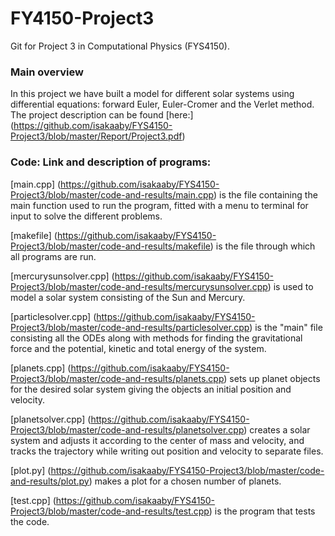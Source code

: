 # FY4150-Project3
Git for Project 3 in Computational Physics (FYS4150).

### Main overview
In this project we have built a model for different solar systems using differential equations: forward Euler, Euler-Cromer and the Verlet method. The project description can be found [here:] (https://github.com/isakaaby/FYS4150-Project3/blob/master/Report/Project3.pdf)


### Code: Link and description of programs:
[main.cpp] (https://github.com/isakaaby/FYS4150-Project3/blob/master/code-and-results/main.cpp) is the file containing the main function used to run the program, fitted with a menu to terminal for input to solve the different problems.

[makefile] (https://github.com/isakaaby/FYS4150-Project3/blob/master/code-and-results/makefile) is the file through which all programs are run.

[mercurysunsolver.cpp] (https://github.com/isakaaby/FYS4150-Project3/blob/master/code-and-results/mercurysunsolver.cpp) is used to model a solar system consisting of the Sun and Mercury.

[particlesolver.cpp] (https://github.com/isakaaby/FYS4150-Project3/blob/master/code-and-results/particlesolver.cpp) is the "main" file consisting all the ODEs along with methods for finding the gravitational force and the potential, kinetic and total energy of the system.

[planets.cpp] (https://github.com/isakaaby/FYS4150-Project3/blob/master/code-and-results/planets.cpp) sets up planet objects for the desired solar system giving the objects an initial position and velocity.

[planetsolver.cpp] (https://github.com/isakaaby/FYS4150-Project3/blob/master/code-and-results/planetsolver.cpp) creates a solar system and adjusts it according to the center of mass and velocity, and tracks the trajectory while writing out position and velocity to separate files.

[plot.py] (https://github.com/isakaaby/FYS4150-Project3/blob/master/code-and-results/plot.py) makes a plot for a chosen number of planets.

[test.cpp] (https://github.com/isakaaby/FYS4150-Project3/blob/master/code-and-results/test.cpp) is the program that tests the code.
